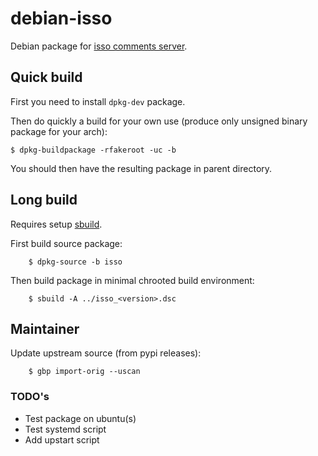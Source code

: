 # debian-isso

Debian package for [isso comments server](https://github.com/posativ/isso/).

## Quick build

First you need to install `dpkg-dev` package.

Then do quickly a build for your own use (produce only unsigned binary package for your arch):

    $ dpkg-buildpackage -rfakeroot -uc -b

You should then have the resulting package in parent directory.

## Long build

Requires setup [sbuild](https://wiki.debian.org/sbuild).

First build source package:

```
    $ dpkg-source -b isso
```

Then build package in minimal chrooted build environment:

```
    $ sbuild -A ../isso_<version>.dsc
```

## Maintainer

Update upstream source (from pypi releases):

```
    $ gbp import-orig --uscan
```

### TODO's

* Test package on ubuntu(s)
* Test systemd script
* Add upstart script

